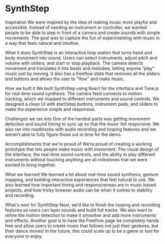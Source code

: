 # SynthStep
Inspiration
We were inspired by the idea of making music more playful and accessible. Instead of needing an instrument or controller, we wanted people to be able to step in front of a camera and create sounds with simple movements. The goal was to capture the fun of experimenting with music in a way that feels natural and intuitive.

What it does
SynthStep is an interactive loop station that turns hand and body movement into sound. Users can select instruments, adjust pitch and volume with sliders, and start or stop playback. The camera detects movement and translates it into beats and melodies, letting anyone “play” music just by moving. It also has a freeflow state that removes all the sliders and buttons and allows the user to "flow" and make music.

How we built it
We built SynthStep using React for the interface and Tone.js for real-time sound synthesis. The camera feed connects to motion tracking, which we mapped to different instruments and sound controls. We designed a clean UI with start/stop buttons, instrument pads, and sliders to make the experience simple and responsive.

Challenges we ran into
One of the hardest parts was getting movement detection and sound timing to sync up so that the music felt responsive. We also ran into roadblocks with audio recording and looping features and we weren’t able to fully figure those out in time for the demo.

Accomplishments that we're proud of
We’re proud of creating a working prototype that lets people make music with movement. The visual design of the interface, the real-time sound controls, and the ability to play different instruments without touching anything are all milestones that we were excited to bring together.

What we learned
We learned a lot about real-time sound synthesis, gesture mapping, and building interactive experiences that feel natural to use. We also learned how important timing and responsiveness are in music based projects, and how tricky browser audio can be when it comes to stability and recording.

What's next for SynthStep
Next, we’d like to finish the looping and recording features so users can layer sounds and build full tracks. We also want to refine the motion detection to make it smoother and add more instruments and effects. Another goal is to have the Freeflow page be completely hands free and allow users to create music that follows not just their gestures, but their dance moves! In the future, this could scale up to be a game or tool for everyone to enjoy.